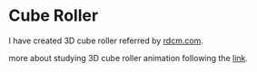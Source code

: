 # Cube Roller
I have created 3D cube roller referred by [rdcm.com](http://rdcm.com/).

more about studying 3D cube roller animation following the [link](https://www.smashingmagazine.com/2016/07/front-end-challenge-accepted-css-3d-cube/).
